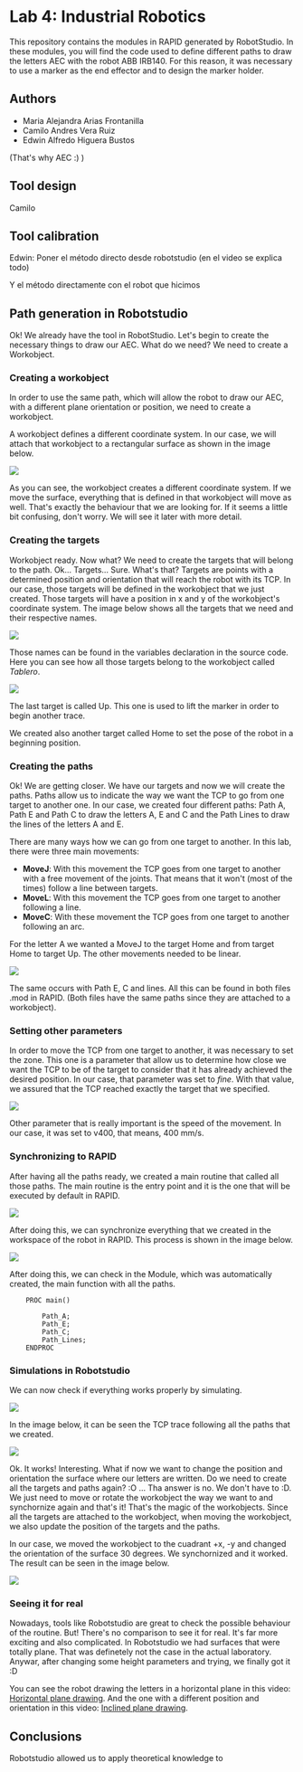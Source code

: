 # Lab 4: Industrial Robotics

This repository contains the modules in RAPID generated by RobotStudio. In these modules, you will find the code used to define different paths to draw the letters AEC with the robot ABB IRB140. For this reason, it was necessary to use a marker as the end effector and to design the marker holder.


## Authors

* Maria Alejandra Arias Frontanilla
* Camilo Andres Vera Ruiz
* Edwin Alfredo Higuera Bustos

(That's why AEC :) )
  

## Tool design
Camilo

## Tool calibration
Edwin: Poner el método directo desde robotstudio (en el video se explica todo)

Y el método directamente con el robot que hicimos 

## Path generation in Robotstudio

Ok! We already have the tool in RobotStudio. Let's begin to create the necessary things to draw our AEC. What do we need? We need to create a Workobject.

### Creating a workobject

In order to use the same path, which will allow the robot to draw our AEC, with a different plane orientation or position, we need to create a workobject. 

A workobject defines a different coordinate system. In our case, we will attach that workobject to a rectangular surface as shown in the image below.

![](images/workobject.png)  

As you can see, the workobject creates a different coordinate system. If we move the surface, everything that is defined in that workobject will move as well. That's exactly the behaviour that we are looking for. If it seems a little bit confusing, don't worry. We will see it later with more detail.

### Creating the targets

Workobject ready. Now what? We need to create the targets that will belong to the path. Ok... Targets... Sure. What's that? Targets are points with a determined position and orientation that will reach the robot with its TCP. In our case, those targets will be defined in the workobject that we just created. Those targets will have a position in x and y of the workobject's coordinate system. The image below shows all the targets that we need and their respective names. 

![](images/letters.png)  

Those names can be found in the variables declaration in the source code. Here you can see how all those targets belong to the workobject called _Tablero_.

![](images/targets.png)  

The last target is called Up. This one is used to lift the marker in order to begin another trace. 

We created also another target called Home to set the pose of the robot in a beginning position.

### Creating the paths

Ok! We are getting closer. We have our targets and now we will create the paths. Paths allow us to indicate the way we want the TCP to go from one target to another one. In our case, we created four different paths: Path A, Path E and Path C to draw the letters A, E and C and the Path Lines to draw the lines of the letters A and E.  

There are many ways how we can go from one target to another. In this lab, there were three main movements:

  * **MoveJ**: With this movement the TCP goes from one target to another with a free movement of the joints. That means that it won't (most of the times) follow a line between targets.
  * **MoveL**: With this movement the TCP goes from one target to another following a line.
  * **MoveC**: With these movement the TCP goes from one target to another following an arc.
  
For the letter A we wanted a MoveJ to the target Home and from target Home to target Up. The other movements needed to be linear. 

![](images/Path_A.png)  

The same occurs with Path E, C and lines. All this can be found in both files .mod in RAPID. (Both files have the same paths since they are attached to a workobject).

### Setting other parameters

In order to move the TCP from one target to another, it was necessary to set the zone. This one is a parameter that allow us to determine how close we want the TCP to be of the target to consider that it has already achieved the desired position. In our case, that parameter was set to _fine_. With that value, we assured that the TCP reached exactly the target that we specified.

![](images/zone.png)  

Other parameter that is really important is the speed of the movement. In our case, it was set to v400, that means, 400 mm/s.

### Synchronizing to RAPID

After having all the paths ready, we created a main routine that called all those paths. The main routine is the entry point and it is the one that will be executed by default in RAPID.

![](images/main.png)  

After doing this, we can synchronize everything that we created in the workspace of the robot in RAPID. This process is shown in the image below.

![](images/sunc_RAPID.png)  

After doing this, we can check in the Module, which was automatically created, the main function with all the paths.

```RAPID
    PROC main()
        
        Path_A;
        Path_E;
        Path_C;
        Path_Lines;
    ENDPROC

```

### Simulations in Robotstudio

We can now check if everything works properly by simulating. 

![](images/simulation.png)  

In the image below, it can be seen the TCP trace following all the paths that we created.

![](images/horizontal_plane.png)  

Ok. It works! Interesting. What if now we want to change the position and orientation the surface where our letters are written. Do we need to create all the targets and paths again? :O ... Tha answer is no. We don't have to :D. We just need to move or rotate the workobject the way we want to and synchornize again and that's it! That's the magic of the workobjects. Since all the targets are attached to the workobject, when moving the workobject, we also update the position of the targets and the paths. 

In our case, we moved the workobject to the cuadrant +x, -y and changed the orientation of the surface 30 degrees. We synchornized and it worked. The result can be seen in the image below.

![](images/inclined_plane.png)  

### Seeing it for real

Nowadays, tools like Robotstudio are great to check the possible behaviour of the routine. But! There's no comparison to see it for real. It's far more exciting and also complicated. In Robotstudio we had surfaces that were totally plane. That was definetely not the case in the actual laboratory. Anywar, after changing some height parameters and trying, we finally got it :D

You can see the robot drawing the letters in a horizontal plane in this video: [Horizontal plane drawing](https://www.youtube.com/watch?v=G0qVg6cYPoY).
And the one with a different position and orientation in this video: [Inclined plane drawing](https://www.youtube.com/watch?v=5Y6JozmU3L4).



## Conclusions

Robotstudio allowed us to apply theoretical knowledge to 



